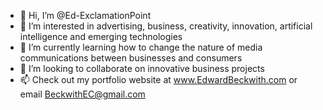 - 👋 Hi, I’m @Ed-ExclamationPoint
- 👀 I’m interested in advertising, business, creativity, innovation, artificial intelligence and emerging technologies
- 🌱 I’m currently learning how to change the nature of media communications between businesses and consumers
- 💞️ I’m looking to collaborate on innovative business projects
- 📫 Check out my portfolio website at www.EdwardBeckwith.com or email BeckwithEC@gmail.com

<!---
Ed-ExclamationPoint/Ed-ExclamationPoint is a ✨ special ✨ repository because its `README.md` (this file) appears on your GitHub profile.
You can click the Preview link to take a look at your changes.
--->
